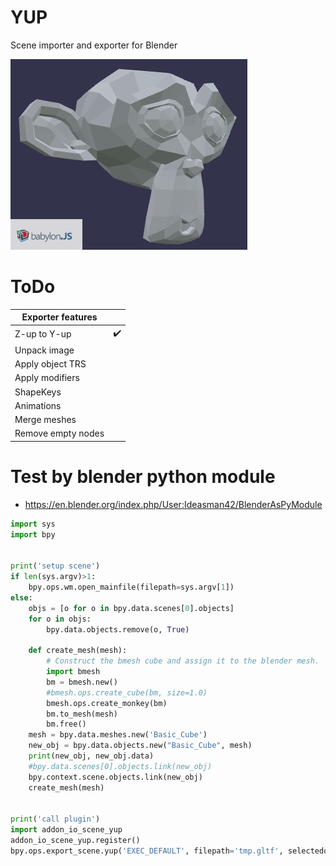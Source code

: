 # YUP
Scene importer and exporter for Blender

![yup](yup.png)

# ToDo

|Exporter features|  |
|----------------|--|
|Z-up to Y-up    |✔️|
|Unpack image    |  |
|Apply object TRS|  |
|Apply modifiers |  |
|ShapeKeys       |  |
|Animations      |  |
|Merge meshes    |  |
|Remove empty nodes|  |

# Test by blender python module

* https://en.blender.org/index.php/User:Ideasman42/BlenderAsPyModule

```py
import sys
import bpy


print('setup scene')
if len(sys.argv)>1:
    bpy.ops.wm.open_mainfile(filepath=sys.argv[1])
else:
    objs = [o for o in bpy.data.scenes[0].objects]
    for o in objs:
        bpy.data.objects.remove(o, True)

    def create_mesh(mesh):
        # Construct the bmesh cube and assign it to the blender mesh.
        import bmesh
        bm = bmesh.new()
        #bmesh.ops.create_cube(bm, size=1.0)
        bmesh.ops.create_monkey(bm)
        bm.to_mesh(mesh)
        bm.free()
    mesh = bpy.data.meshes.new('Basic_Cube')
    new_obj = bpy.data.objects.new("Basic_Cube", mesh)
    print(new_obj, new_obj.data)
    #bpy.data.scenes[0].objects.link(new_obj)
    bpy.context.scene.objects.link(new_obj)
    create_mesh(mesh)


print('call plugin')
import addon_io_scene_yup
addon_io_scene_yup.register()
bpy.ops.export_scene.yup('EXEC_DEFAULT', filepath='tmp.gltf', selectedonly=False)
```
